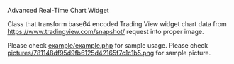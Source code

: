 Advanced Real-Time Chart Widget

Class that transform base64 encoded Trading View widget chart data from
 https://www.tradingview.com/snapshot/ request into proper image.

Please check [example/example.php](example/example.php) for sample usage.
Please check [pictures/781148df95d9fb6125d42165f7c1c1b5.png](pictures/781148df95d9fb6125d42165f7c1c1b5.png) for sample picture.